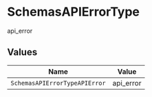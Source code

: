 # SchemasAPIErrorType

api_error


## Values

| Name                          | Value                         |
| ----------------------------- | ----------------------------- |
| `SchemasAPIErrorTypeAPIError` | api_error                     |